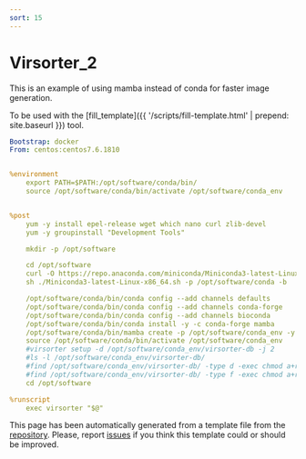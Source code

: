 ```yaml
---
sort: 15
---
```

# Virsorter_2

 This is an example of using mamba instead of conda for faster image generation.

To be used with the [fill_template]({{ '/scripts/fill-template.html' | prepend: site.baseurl }}) tool.

```yaml
Bootstrap: docker
From: centos:centos7.6.1810


%environment
    export PATH=$PATH:/opt/software/conda/bin/
    source /opt/software/conda/bin/activate /opt/software/conda_env


%post
    yum -y install epel-release wget which nano curl zlib-devel
    yum -y groupinstall "Development Tools"

    mkdir -p /opt/software

    cd /opt/software
    curl -O https://repo.anaconda.com/miniconda/Miniconda3-latest-Linux-x86_64.sh
    sh ./Miniconda3-latest-Linux-x86_64.sh -p /opt/software/conda -b

    /opt/software/conda/bin/conda config --add channels defaults
    /opt/software/conda/bin/conda config --add channels conda-forge
    /opt/software/conda/bin/conda config --add channels bioconda
    /opt/software/conda/bin/conda install -y -c conda-forge mamba
    /opt/software/conda/bin/mamba create -p /opt/software/conda_env -y "python>=3.6" scikit-learn=0.22.1 imbalanced-learn pandas seaborn hmmer prodigal screed ruamel.yaml "snakemake>=5.16,<=5.26" click virsorter=2.0
    source /opt/software/conda/bin/activate /opt/software/conda_env
    #virsorter setup -d /opt/software/conda_env/virsorter-db -j 2
    #ls -l /opt/software/conda_env/virsorter-db/
    #find /opt/software/conda_env/virsorter-db/ -type d -exec chmod a+rx '{}' \;
    #find /opt/software/conda_env/virsorter-db/ -type f -exec chmod a+r  '{}' \;
    cd /opt/software

%runscript
    exec virsorter "$@"

```

This page has been automatically generated from a template file from the [repository](https://github.com/telatin/singularities).
Please, report [issues](https://github.com/telatin/singularities/issues) if you think this template could or should be improved.
